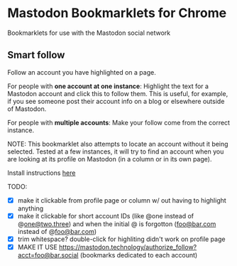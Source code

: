 # Mastodon Bookmarklets for Chrome
Bookmarklets for use with the Mastodon social network

## Smart follow

Follow an account you have highlighted on a page.

For people with **one account at one instance**: Highlight the text for a Mastodon account and click this to follow them. This is useful, for example, if you see someone post their account info on a blog or elsewhere outside of Mastodon.

For people with **multiple accounts**: Make your follow come from the correct instance. 

NOTE: This bookmarklet also attempts to locate an account without it being selected. Tested at a few instances, it will try to find an account when you are looking at its profile on Mastodon (in a column or in its own page).

Install instructions [here](https://sophware.github.io/mastodon-bookmarklets/)

TODO:

* [x] make it clickable from profile page or column w/ out having to highlight anything
* [x] make it clickable for short account IDs (like @one instead of @one@two.three) and when the initial @ is forgotton (foo@bar.com instead of @foo@bar.com) 
* [x] trim whitespace? double-click for highliting didn't work on profile page
* [x] MAKE IT USE https://mastodon.technology/authorize_follow?acct=foo@bar.social (bookmarks dedicated to each account)
